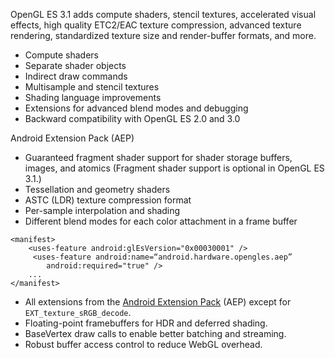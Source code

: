 OpenGL ES 3.1 adds compute shaders, stencil textures, accelerated visual effects, high quality ETC2/EAC texture compression, advanced texture rendering, standardized texture size and render-buffer formats, and more.  



- Compute shaders
- Separate shader objects
- Indirect draw commands
- Multisample and stencil textures
- Shading language improvements
- Extensions for advanced blend modes and debugging
- Backward compatibility with OpenGL ES 2.0 and 3.0



Android Extension Pack (AEP)  

- Guaranteed fragment shader support for shader storage buffers, images, and atomics (Fragment shader support is optional in OpenGL ES 3.1.)
- Tessellation and geometry shaders
- ASTC (LDR) texture compression format
- Per-sample interpolation and shading
- Different blend modes for each color attachment in a frame buffer



```shell
<manifest>
    <uses-feature android:glEsVersion="0x00030001" />
     <uses-feature android:name=“android.hardware.opengles.aep”
        android:required="true" />
    ...
</manifest>
```



- All extensions from the [Android Extension Pack](https://www.khronos.org/registry/gles/extensions/ANDROID/ANDROID_extension_pack_es31a.txt) (AEP) except for `EXT_texture_sRGB_decode`.
- Floating-point framebuffers for HDR and deferred shading.
- BaseVertex draw calls to enable better batching and streaming.
- Robust buffer access control to reduce WebGL overhead.

